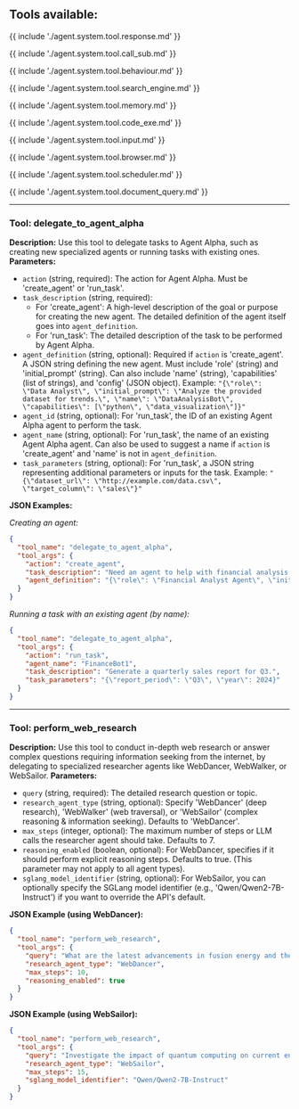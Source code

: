 ## Tools available:

{{ include './agent.system.tool.response.md' }}

{{ include './agent.system.tool.call_sub.md' }}

{{ include './agent.system.tool.behaviour.md' }}

{{ include './agent.system.tool.search_engine.md' }}

{{ include './agent.system.tool.memory.md' }}

{{ include './agent.system.tool.code_exe.md' }}

{{ include './agent.system.tool.input.md' }}

{{ include './agent.system.tool.browser.md' }}

{{ include './agent.system.tool.scheduler.md' }}

{{ include './agent.system.tool.document_query.md' }}

---
### Tool: delegate_to_agent_alpha
**Description:** Use this tool to delegate tasks to Agent Alpha, such as creating new specialized agents or running tasks with existing ones.
**Parameters:**
- `action` (string, required): The action for Agent Alpha. Must be 'create_agent' or 'run_task'.
- `task_description` (string, required):
    - For 'create_agent': A high-level description of the goal or purpose for creating the new agent. The detailed definition of the agent itself goes into `agent_definition`.
    - For 'run_task': The detailed description of the task to be performed by Agent Alpha.
- `agent_definition` (string, optional): Required if `action` is 'create_agent'. A JSON string defining the new agent. Must include 'role' (string) and 'initial_prompt' (string). Can also include 'name' (string), 'capabilities' (list of strings), and 'config' (JSON object). Example: `"{\"role\": \"Data Analyst\", \"initial_prompt\": \"Analyze the provided dataset for trends.\", \"name\": \"DataAnalysisBot\", \"capabilities\": [\"python\", \"data_visualization\"]}"`
- `agent_id` (string, optional): For 'run_task', the ID of an existing Agent Alpha agent to perform the task.
- `agent_name` (string, optional): For 'run_task', the name of an existing Agent Alpha agent. Can also be used to suggest a name if `action` is 'create_agent' and 'name' is not in `agent_definition`.
- `task_parameters` (string, optional): For 'run_task', a JSON string representing additional parameters or inputs for the task. Example: `"{\"dataset_url\": \"http://example.com/data.csv\", \"target_column\": \"sales\"}"`

**JSON Examples:**

*Creating an agent:*
```json
{
  "tool_name": "delegate_to_agent_alpha",
  "tool_args": {
    "action": "create_agent",
    "task_description": "Need an agent to help with financial analysis.",
    "agent_definition": "{\"role\": \"Financial Analyst Agent\", \"initial_prompt\": \"Analyze financial data and generate reports.\", \"name\": \"FinanceBot1\", \"capabilities\": [\"data_analysis\", \"report_generation\"]}"
  }
}
```

*Running a task with an existing agent (by name):*
```json
{
  "tool_name": "delegate_to_agent_alpha",
  "tool_args": {
    "action": "run_task",
    "agent_name": "FinanceBot1",
    "task_description": "Generate a quarterly sales report for Q3.",
    "task_parameters": "{\"report_period\": \"Q3\", \"year\": 2024}"
  }
}
```

---
### Tool: perform_web_research
**Description:** Use this tool to conduct in-depth web research or answer complex questions requiring information seeking from the internet, by delegating to specialized researcher agents like WebDancer, WebWalker, or WebSailor.
**Parameters:**
- `query` (string, required): The detailed research question or topic.
- `research_agent_type` (string, optional): Specify 'WebDancer' (deep research), 'WebWalker' (web traversal), or 'WebSailor' (complex reasoning & information seeking). Defaults to 'WebDancer'.
- `max_steps` (integer, optional): The maximum number of steps or LLM calls the researcher agent should take. Defaults to 7.
- `reasoning_enabled` (boolean, optional): For WebDancer, specifies if it should perform explicit reasoning steps. Defaults to true. (This parameter may not apply to all agent types).
- `sglang_model_identifier` (string, optional): For WebSailor, you can optionally specify the SGLang model identifier (e.g., 'Qwen/Qwen2-7B-Instruct') if you want to override the API's default.

**JSON Example (using WebDancer):**
```json
{
  "tool_name": "perform_web_research",
  "tool_args": {
    "query": "What are the latest advancements in fusion energy and their projected timelines?",
    "research_agent_type": "WebDancer",
    "max_steps": 10,
    "reasoning_enabled": true
  }
}
```

**JSON Example (using WebSailor):**
```json
{
  "tool_name": "perform_web_research",
  "tool_args": {
    "query": "Investigate the impact of quantum computing on current encryption standards.",
    "research_agent_type": "WebSailor",
    "max_steps": 15,
    "sglang_model_identifier": "Qwen/Qwen2-7B-Instruct"
  }
}
```
